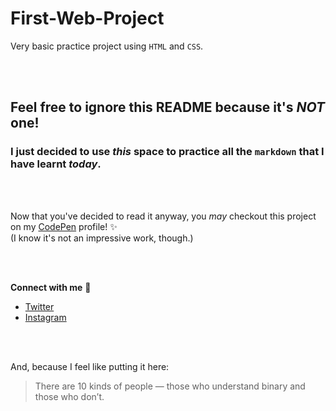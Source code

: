 # First-Web-Project
Very basic practice project using `HTML` and `CSS`. 

<br>
<br>

## Feel free to ignore this README because it's *NOT* one!
### I just decided to use *this* space to practice all the `markdown` that I have learnt _today_.

<br>
<br>

Now that you've decided to read it anyway, you *may* checkout this project on my [CodePen](https://codepen.io/orbitze/pen/MWaNwGm) profile! :sparkles:
<br>
(I know it's not an impressive work, though.)

<br>
<br>


**Connect with me** :rocket:
* [Twitter](https://twitter.com/_orbitze)
* [Instagram](https://instagram.com/meghaaae)
 
 <br>
 <br>
 
 And, because I feel like putting it here:
 
 > There are 10 kinds of people — 
 > those who understand binary and those who don’t.
